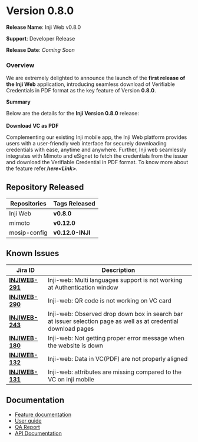 # Version 0.8.0

**Release Name**: Inji Web v0.8.0

**Support**: Developer Release

**Release Date**: _Coming Soon_

### **Overview**

We are extremely delighted to announce the launch of the **first release of the Inji Web** application, introducing seamless download of Verifiable Credentials in PDF format as the key feature of Version **0.8.0**.

**Summary**

Below are the details for the **Inji Version 0.8.0** release:\
\
**Download VC as PDF**

Complementing our existing Inji mobile app, the Inji Web platform provides users with a user-friendly web interface for securely downloading credentials with ease, anytime and anywhere. Further, Inji web seamlessly integrates with Mimoto and eSignet to fetch the credentials from the issuer and download the Verifiable Credential in PDF format. To know more about the feature refer[ ](https://docs.esignet.io/end-user-guide/knowledge-based-authentication)_**here<**Link**>**_.

## Repository Released

| **Repositories** | **Tags Released** |
| ---------------- | ----------------- |
| Inji Web         | **v0.8.0**        |
| mimoto           | **v0.12.0**       |
| mosip-config     | **v0.12.0-INJI**  |

## Known Issues

| Jira ID                                                           | Description                                                                                                     |
| ----------------------------------------------------------------- | --------------------------------------------------------------------------------------------------------------- |
| [**INJIWEB-291**](https://mosip.atlassian.net/browse/INJIWEB-291) | Inji-web: Multi languages support is not working at Authentication window                                       |
| [**INJIWEB-290**](https://mosip.atlassian.net/browse/INJIWEB-290) | Inji-web: QR code is not working on VC card                                                                     |
| [**INJIWEB-243**](https://mosip.atlassian.net/browse/INJIWEB-243) | Inji-web: Observed drop down box in search bar at issuer selection page as well as at credential download pages |
| [**INJIWEB-180**](https://mosip.atlassian.net/browse/INJIWEB-180) | Inji-web: Not getting proper error message when the website is down                                             |
| [**INJIWEB-132**](https://mosip.atlassian.net/browse/INJIWEB-132) | Inji-web: Data in VC(PDF) are not properly aligned                                                              |
| [**INJIWEB-131**](https://mosip.atlassian.net/browse/INJIWEB-131) | Inji-web: attributes are missing compared to the VC on inji mobile                                              |

## Documentation

* [Feature documentation](https://docs.mosip.io/inji/inji-web/functional-overview/features)
* [User guide](https://docs.mosip.io/inji/inji-web/functional-overview/end-user-guide)
* [QA Report](https://docs.mosip.io/inji/inji-web/inji-web/version-0.8.0/test-report)
* [API Documentation](https://docs.mosip.io/inji/inji-web/technical-overview/backend-services/mimoto-bff)
